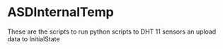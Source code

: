 # ASDInternalTemp
These are the scripts to run python scripts to  DHT 11 sensors an upload data to InitialState
